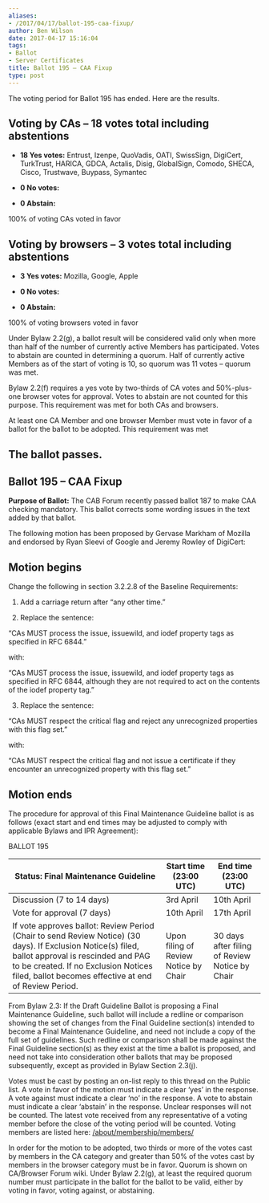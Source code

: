 ```yaml
---
aliases:
- /2017/04/17/ballot-195-caa-fixup/
author: Ben Wilson
date: 2017-04-17 15:16:04
tags:
- Ballot
- Server Certificates
title: Ballot 195 – CAA Fixup
type: post
---
```


The voting period for Ballot 195 has ended. Here are the results.

## Voting by CAs – 18 votes total including abstentions

- **18 Yes votes:** Entrust, Izenpe, QuoVadis, OATI, SwissSign, DigiCert, TurkTrust, HARICA, GDCA, Actalis, Disig, GlobalSign, Comodo, SHECA, Cisco, Trustwave, Buypass, Symantec

- **0 No votes:**

- **0 Abstain:**

100% of voting CAs voted in favor

## Voting by browsers – 3 votes total including abstentions

- **3 Yes votes:** Mozilla, Google, Apple

- **0 No votes:**

- **0 Abstain:**

100% of voting browsers voted in favor

Under Bylaw 2.2(g), a ballot result will be considered valid only when more than half of the number of currently active Members has participated. Votes to abstain are counted in determining a quorum. Half of currently active Members as of the start of voting is 10, so quorum was 11 votes – quorum was met.

Bylaw 2.2(f) requires a yes vote by two-thirds of CA votes and 50%-plus-one browser votes for approval. Votes to abstain are not counted for this purpose. This requirement was met for both CAs and browsers.

At least one CA Member and one browser Member must vote in favor of a ballot for the ballot to be adopted. This requirement was met

## The ballot passes.

## Ballot 195 – CAA Fixup

**Purpose of Ballot:** The CAB Forum recently passed ballot 187 to make CAA checking mandatory. This ballot corrects some wording issues in the text added by that ballot.

The following motion has been proposed by Gervase Markham of Mozilla and endorsed by Ryan Sleevi of Google and Jeremy Rowley of DigiCert:

## Motion begins

Change the following in section 3.2.2.8 of the Baseline Requirements:

1. Add a carriage return after “any other time.”

1. Replace the sentence:

“CAs MUST process the issue, issuewild, and iodef property tags as specified in RFC 6844.”

with:

“CAs MUST process the issue, issuewild, and iodef property tags as specified in RFC 6844, although they are not required to act on the contents of the iodef property tag.”

3. Replace the sentence:

“CAs MUST respect the critical flag and reject any unrecognized properties with this flag set.”

with:

“CAs MUST respect the critical flag and not issue a certificate if they encounter an unrecognized property with this flag set.”

## Motion ends

The procedure for approval of this Final Maintenance Guideline ballot is as follows (exact start and end times may be adjusted to comply with applicable Bylaws and IPR Agreement):

BALLOT 195
 
| Status: Final Maintenance Guideline                                                                                                                                                                                                                | Start time (23:00 UTC)                | End time (23:00 UTC)                           |
| -------------------------------------------------------------------------------------------------------------------------------------------------------------------------------------------------------------------------------------------------- | ------------------------------------- | ---------------------------------------------- |
| Discussion (7 to 14 days)                                                                                                                                                                                                                          | 3rd April                             | 10th April                                     |
| Vote for approval (7 days)                                                                                                                                                                                                                         | 10th April                            | 17th April                                     |
| If vote approves ballot: Review Period (Chair to send Review Notice) (30 days). If Exclusion Notice(s) filed, ballot approval is rescinded and PAG to be created. If no Exclusion Notices filed, ballot becomes effective at end of Review Period. | Upon filing of Review Notice by Chair | 30 days after filing of Review Notice by Chair |

From Bylaw 2.3: If the Draft Guideline Ballot is proposing a Final Maintenance Guideline, such ballot will include a redline or comparison showing the set of changes from the Final Guideline section(s) intended to become a Final Maintenance Guideline, and need not include a copy of the full set of guidelines. Such redline or comparison shall be made against the Final Guideline section(s) as they exist at the time a ballot is proposed, and need not take into consideration other ballots that may be proposed subsequently, except as provided in Bylaw Section 2.3(j).

Votes must be cast by posting an on-list reply to this thread on the Public list. A vote in favor of the motion must indicate a clear ‘yes’ in the response. A vote against must indicate a clear ‘no’ in the response. A vote to abstain must indicate a clear ‘abstain’ in the response. Unclear responses will not be counted. The latest vote received from any representative of a voting member before the close of the voting period will be counted. Voting members are listed here: [/about/membership/members/](/about/membership/members/)

In order for the motion to be adopted, two thirds or more of the votes cast by members in the CA category and greater than 50% of the votes cast by members in the browser category must be in favor. Quorum is shown on CA/Browser Forum wiki. Under Bylaw 2.2(g), at least the required quorum number must participate in the ballot for the ballot to be valid, either by voting in favor, voting against, or abstaining.